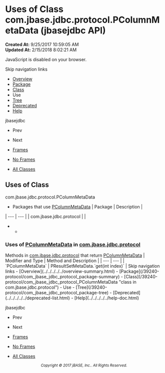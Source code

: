 # Uses of Class com.jbase.jdbc.protocol.PColumnMetaData (jbasejdbc   API)

**Created At:** 9/25/2017 10:59:05 AM  
**Updated At:** 2/15/2018 8:02:21 AM  

<script type="text/javascript"><!--
    try {
        if (location.href.indexOf('is-external=true') == -1) {
            parent.document.title="Uses of Class com.jbase.jdbc.protocol.PColumnMetaData (jbasejdbc   API)";
        }
    }
    catch(err) {
    }
//--></script><noscript><div>JavaScript is disabled on your browser.</div></noscript><!-- ========= START OF TOP NAVBAR ======= -->
<!--   -->
Skip navigation links
<!--   -->
- [Overview](../../../../../overview-summary.html)
- [Package](/39240-protocol/com_jbase_jdbc_protocol_package-summary)
- [Class](/39240-protocol/com_jbase_jdbc_protocol_PColumnMetaData "class in com.jbase.jdbc.protocol")
- Use
- [Tree](/39240-protocol/com_jbase_jdbc_protocol_package-tree)
- [Deprecated](../../../../../deprecated-list.html)
- [Help](../../../../../help-doc.html)


jbasejdbc <br>

- Prev
- Next


- [Frames](../../../../../index.html?com/jbase/jdbc/protocol/class-use//39241-class-use/com_jbase_jdbc_protocol_class-use_PColumnMetaData)
- [No Frames](/39241-class-use/com_jbase_jdbc_protocol_class-use_PColumnMetaData)


- [All Classes](../../../../../allclasses-noframe.html)


<script type="text/javascript"><!--
  allClassesLink = document.getElementById("allclasses_navbar_top");
  if(window==top) {
    allClassesLink.style.display = "block";
  }
  else {
    allClassesLink.style.display = "none";
  }
  //--></script>
<!--   -->
<!-- ========= END OF TOP NAVBAR ========= -->
## Uses of Class
com.jbase.jdbc.protocol.PColumnMetaData

- <caption><span>Packages that use <a href="/39240-protocol/com_jbase_jdbc_protocol_PColumnMetaData" title="class in com.jbase.jdbc.protocol">PColumnMetaData</a></span><span class="tabEnd"> </span></caption>| Package | Description |
| --- | --- |
| com.jbase.jdbc.protocol |   |
- - <!--   -->
### Uses of [PColumnMetaData](/39240-protocol/com_jbase_jdbc_protocol_PColumnMetaData "class in com.jbase.jdbc.protocol") in [com.jbase.jdbc.protocol](/39240-protocol/com_jbase_jdbc_protocol_package-summary)


<caption><span>Methods in <a href="/39240-protocol/com_jbase_jdbc_protocol_package-summary">com.jbase.jdbc.protocol</a> that return <a href="/39240-protocol/com_jbase_jdbc_protocol_PColumnMetaData" title="class in com.jbase.jdbc.protocol">PColumnMetaData</a></span><span class="tabEnd"> </span></caption>| Modifier and Type | Method and Description |
| --- | --- |
| `PColumnMetaData` | PResultSetMetaData.`get(int index)`  |
<!-- ======= START OF BOTTOM NAVBAR ====== -->
<!--   -->
Skip navigation links
<!--   -->
- [Overview](../../../../../overview-summary.html)
- [Package](/39240-protocol/com_jbase_jdbc_protocol_package-summary)
- [Class](/39240-protocol/com_jbase_jdbc_protocol_PColumnMetaData "class in com.jbase.jdbc.protocol")
- Use
- [Tree](/39240-protocol/com_jbase_jdbc_protocol_package-tree)
- [Deprecated](../../../../../deprecated-list.html)
- [Help](../../../../../help-doc.html)


jbasejdbc <br>

- Prev
- Next


- [Frames](../../../../../index.html?com/jbase/jdbc/protocol/class-use//39241-class-use/com_jbase_jdbc_protocol_class-use_PColumnMetaData)
- [No Frames](/39241-class-use/com_jbase_jdbc_protocol_class-use_PColumnMetaData)


- [All Classes](../../../../../allclasses-noframe.html)


<script type="text/javascript"><!--
  allClassesLink = document.getElementById("allclasses_navbar_bottom");
  if(window==top) {
    allClassesLink.style.display = "block";
  }
  else {
    allClassesLink.style.display = "none";
  }
  //--></script>
<!--   -->
<!-- ======== END OF BOTTOM NAVBAR ======= -->
<small>			<center>			<i>Copyright © 2017 jBASE, Inc.. All Rights Reserved.</i>		</center></small>
